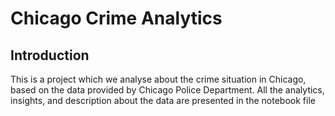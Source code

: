 # Chicago Crime Analytics
## Introduction
This is a project which we analyse about the crime situation in Chicago, based on the data provided by Chicago Police Department. All the analytics, insights, and description about the data are presented in the notebook file

